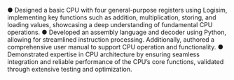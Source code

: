 ● Designed a basic CPU with four general-purpose registers using Logisim, implementing key functions such as addition, multiplication,
storing, and loading values, showcasing a deep understanding of fundamental CPU operations.
● Developed an assembly language and decoder using Python, allowing for streamlined instruction processing. Additionally, authored a
comprehensive user manual to support CPU operation and functionality.
● Demonstrated expertise in CPU architecture by ensuring seamless integration and reliable performance of the CPU’s core functions,
validated through extensive testing and optimization.
